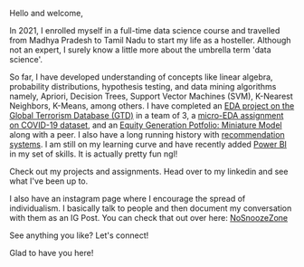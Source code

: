 Hello and welcome, 

In 2021, I enrolled myself in a full-time data science course and travelled from Madhya Pradesh to Tamil Nadu to start my life as a hosteller. Although not an expert, I surely know a little more about the umbrella term 'data science'. 

So far, I have developed understanding of concepts like linear algebra, probability distributions, hypothesis testing, and data mining algorithms namely, Apriori, Decision Trees, Support Vector Machines (SVM), K-Nearest Neighbors, K-Means, among others. I have completed an <a href='https://github.com/Tritika/Exploratory-Data-Analysis-'>EDA project on the Global Terrorism Database (GTD)</a> in a team of 3, a <a href='https://github.com/Tritika/Assignments/blob/main/EDA_Cowin-checkpoint.ipynb'>micro-EDA assignment on COVID-19 dataset</a>, and an <a href='https://github.com/Tritika/Equity-Portfolio-Miniature-Model'>Equity Generation Potfolio: Miniature Model</a> along with a peer. I also have a long running history with <a href='https://github.com/Tritika/Recommender-Systems'>recommendation systems</a>. I am still on my learning curve and have recently added <a href='https://www.linkedin.com/posts/tiwari-ritika_sales-insights-for-atliq-hardware-using-power-activity-7063849261955743745-om1g?utm_source=share&utm_medium=member_desktop'>Power BI</a> in my set of skills. It is actually pretty fun ngl! 

Check out my projects and assignments. Head over to my linkedin and see what I've been up to. 

I also have an instagram page where I encourage the spread of individualism. I basically talk to people and then document my conversation with them as an IG Post. You can check that out over here: <a href = 'https://www.instagram.com/nosnoozezone/'>NoSnoozeZone</a> 

See anything you like? Let's connect!

Glad to have you here!

<!---
Tritika/Tritika is a ✨ special ✨ repository because its `README.md` (this file) appears on your GitHub profile.
You can click the Preview link to take a look at your changes.
--->
